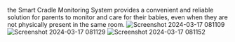 the Smart Cradle Monitoring System provides a convenient and reliable solution for parents to monitor and care for their babies, even when they are not physically present in the same room.
![Screenshot 2024-03-17 081109](https://github.com/NadellaVarshini/smart-cradle-monitoring-system-using-iot/assets/161931446/567ead93-bc34-4ee8-ac0d-7291636af94a)
![Screenshot 2024-03-17 081129](https://github.com/NadellaVarshini/smart-cradle-monitoring-system-using-iot/assets/161931446/44ed9c73-feee-4796-a0f2-9f1208f44b80)
![Screenshot 2024-03-17 081152](https://github.com/NadellaVarshini/smart-cradle-monitoring-system-using-iot/assets/161931446/16e81413-4722-457d-b259-04db3d68f97c)

